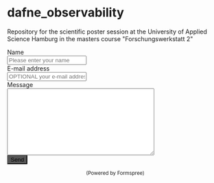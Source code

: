 # dafne_observability
Repository for the scientific poster session at the University of Applied Science Hamburg in the masters course "Forschungswerkstatt 2"




<html>
<head>
  <title>Contact me</title>
</head>

<body>
<form method="post" action="https://formspree.io/f/xwkjgbkn">
  <div class="form-group row">
    <label for="name" class="col-4 col-form-label">Name</label>
    <div class="col-8">
      <div class="input-group">
        <div class="input-group-addon">
          <i class="fa fa-user"></i>
        </div>
        <input id="name" name="name" placeholder="Please enter your name" type="text" required="required" class="form-control">
      </div>
    </div>
  </div>
  <div class="form-group row">
    <label for="email" class="col-4 col-form-label">E-mail address</label>
    <div class="col-8">
      <div class="input-group">
        <div class="input-group-addon">
          <i class="fa fa-envelope"></i>
        </div>
        <input id="email" name="email" placeholder="OPTIONAL your e-mail address" type="text" class="form-control">
      </div>
    </div>
  </div>
  <div class="form-group row">
    <label for="message" class="col-4 col-form-label">Message</label>
    <div class="col-8">
      <textarea id="message" name="message" cols="40" rows="10" required="required" class="form-control"></textarea>
    </div>
  </div>
  <div class="form-group row">
    <div class="offset-4 col-8">
      <button name="submit" type="submit" style="background-color:#555555" class="btn btn-primary">Send</button>
    </div>
  </div>
</form>
<div align="center">
  <p><small>(Powered by Formspree</a>)</small></p>
</div>
</body>
</html>
